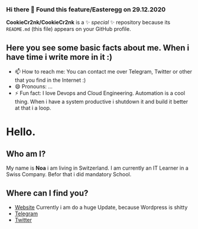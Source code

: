 ### Hi there 👋 Found this feature/Easteregg on 29.12.2020
**CookieCr2nk/CookieCr2nk** is a ✨ _special_ ✨ repository because its `README.md` (this file) appears on your GitHub profile.

## Here you see some basic facts about me. When i have time i write more in it :)

<!---- 🔭 I’m currently working on ...
- 🌱 I’m currently learning 
- 👯 I’m looking to collaborate on ...
- 🤔 I’m looking for help with ...
- 💬 Ask me about some Question
--->
- 📫 How to reach me: You can contact me over Telegram, Twitter or other that you find in the Internet :)
- 😄 Pronouns: ...
- ⚡ Fun fact: I love Devops and Cloud Engineering. Automation is a cool thing. When i have a system productive i shutdown it and build it better at that i a loop.


# Hello.

## Who am I?
My name is **Noa** i am living in Switzerland. I am currently an IT Learner in a Swiss Company. Befor that i did mandatory School.
<!----
## What are doing here on GitHub?
--->

## Where can I find you?
- [Website](https://noajoder.ch) Currently i am do a huge Update, because Wordpress is shitty
- [Telegram](https://t.me/CookieCr2nk)
- [Twitter](https://twitter.com/CookieCr2nk)
